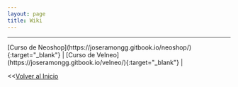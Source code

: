 ```yaml
---
layout: page
title: Wiki
---
```


<hr size="5px" color="#268BD4" />
[Curso de Neoshop](https://joseramongg.gitbook.io/neoshop/){:target="_blank"}  |
[Curso de Velneo](https://joseramongg.gitbook.io/velneo/){:target="_blank"}  |
  
  
  
  
<<[Volver al Inicio](https://jrgarcia.es)
